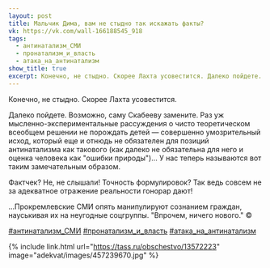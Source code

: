 ```yaml
---
layout: post
title: Мальчик Дима, вам не стыдно так искажать факты?
vk: https://vk.com/wall-166188545_918
tags:
  - антинатализм_СМИ
  - пронатализм_и_власть
  - атака_на_антинатализм
show_title: true
excerpt: Конечно, не стыдно. Скорее Лахта усовестится. Далеко пойдете. Возможно, саму Скабееву замените. Раз уж мысленно-экспериментальные рассуждения о чисто теоретическом всеобщем решении не порождать детей — совершенно умозрительный исход, который еще и отнюдь не обязателен для позиций антинатализма как такового (как далеко не обязательна для него и оценка человека как "ошибки природы")... У нас теперь называются вот таким замечательным образом.
---
```

Конечно, не стыдно. Скорее Лахта усовестится. 

Далеко пойдете. Возможно, саму Скабееву замените. Раз уж мысленно-экспериментальные рассуждения о чисто теоретическом всеобщем решении не порождать детей — совершенно умозрительный исход, который еще и отнюдь не обязателен для позиций антинатализма как такового (как далеко не обязательна для него и оценка человека как "ошибки природы")... У нас теперь называются вот таким замечательным образом.

Фактчек? Не, не слышали! Точность формулировок? Так ведь совсем не за адекватное отражение реальности гонорар дают!

...Прокремлевские СМИ опять манипулируют сознанием граждан, науськивая их на неугодные соцгруппы. "Впрочем, ничего нового." ©

[#антинатализм_СМИ](poisk.html#антинатализм_СМИ)
[#пронатализм_и_власть](poisk.html#пронатализм_и_власть)
[#атака_на_антинатализм](poisk.html#атака_на_антинатализм)

{% include link.html url="https://tass.ru/obschestvo/13572223" image="adekvat/images/457239670.jpg" %}